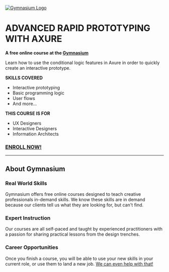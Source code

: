 [![Gymnasium Logo](https://cdn.rawgit.com/gymnasium/gymnasium.github.io/master/assets/GYM-logo.svg)](http://thegymnasium.com)

# ADVANCED RAPID PROTOTYPING WITH AXURE

**A free online course at the [Gymnasium](http://thegymnasium.com)**

Learn how to use the conditional logic features in Axure in order to quickly create an interactive prototype.

**SKILLS COVERED**

- Interactive prototyping
- Basic programming logic
- User flows
- And more…

**THIS COURSE IS FOR**

- UX Designers
- Interactive Designers
- Information Architects


### [ENROLL NOW!](http://thegymnasium.com/courses/GYM/008/0/about)

---

## About Gymnasium


### Real World Skills

Gymnasium offers free online courses designed to teach creative professionals in-demand skills. We know these skills are in demand because our clients tell us what they are looking for, but can't find.


### Expert Instruction

Our courses are all self-paced and taught by experienced practitioners with a passion for sharing practical lessons from the design trenches.

### Career Opportunities

Once you finish a course, you will be able to use your new skills in your current role, or use them to land a new job. [We can even help with that!](http://aquent.com/find-work/)
